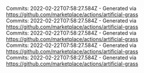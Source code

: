 Commits: 2022-02-22T07:58:27.584Z - Generated via https://github.com/marketplace/actions/artificial-grass
<br>
Commits: 2022-02-22T07:58:27.584Z - Generated via https://github.com/marketplace/actions/artificial-grass
<br>
Commits: 2022-02-22T07:58:27.584Z - Generated via https://github.com/marketplace/actions/artificial-grass
<br>
Commits: 2022-02-22T07:58:27.584Z - Generated via https://github.com/marketplace/actions/artificial-grass
<br>
Commits: 2022-02-22T07:58:27.584Z - Generated via https://github.com/marketplace/actions/artificial-grass
<br>
